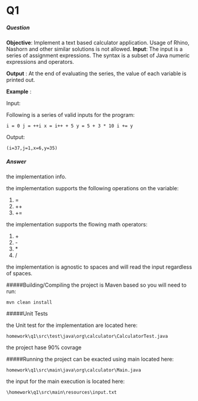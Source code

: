 # Q1

##### Question
 
__Objective__: Implement a text based calculator application. 
Usage of Rhino, Nashorn and other similar solutions is not allowed. 
__Input​__: The input is a series of assignment expressions. 
The syntax is a subset of Java numeric expressions and operators. 

__Output__ : At the end of evaluating the series, the value of each variable is printed out. 

__Example__ ​: 

Input​: 

Following is a series of valid inputs for the program:
 
    i = 0 j = ++i x = i++ + 5 y = 5 + 3 * 10 i += y 
 

Output​:
 
    (i=37,j=1,x=6,y=35) 
 


##### Answer

the implementation info.

the implementation supports the following operations on the variable:
1. =
2. ++
3. +=

the implementation supports the flowing math operators:
1. \+
2. \-
3. \*
4. /

the implementation is agnostic to spaces and will read the input regardless of spaces.


#####Building/Compiling
the project is Maven based so you will need to run: 

    mvn clean install


#####Unit Tests

the Unit test for the implementation are located here:

    homework\q1\src\test\java\org\calculator\CalculatorTest.java

the project hase 90% covrage

#####Running 
the project can be exacted using main located here:

    homework\q1\src\main\java\org\calculator\Main.java

the input for the main execution is located here:

    \homework\q1\src\main\resources\input.txt







